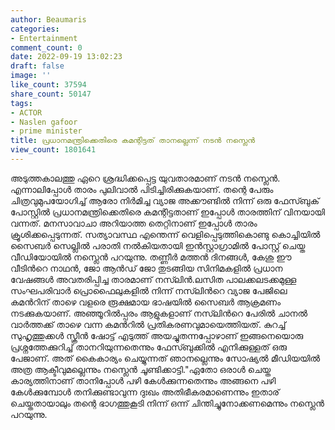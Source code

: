 ```yaml
---
author: Beaumaris
categories:
- Entertainment
comment_count: 0
date: 2022-09-19 13:02:23
draft: false
image: ''
like_count: 37594
share_count: 50147
tags:
- ACTOR
- Naslen gafoor
- prime minister
title: പ്രധാനമന്ത്രിക്കെതിരെ കമന്റിട്ടത് താനല്ലെന്ന് നടൻ നസ്ലെൻ
view_count: 1801641
---
```


അടുത്തകാലത്തു ഏറെ ശ്രദ്ധിക്കപ്പെട്ട യുവതാരമാണ് നടൻ നസ്ലെൻ. എന്നാലിപ്പോൾ താരം പുലിവാൽ പിടിച്ചിരിക്കുകയാണ്. തന്റെ പേരും ചിത്രവുമുപയോ​ഗിച്ച് ആരോ നിർമിച്ച വ്യാജ അക്കൗണ്ടിൽ നിന്ന് ഒരു ഫേസ്ബുക് പോസ്റ്റിൽ പ്രധാനമന്ത്രിക്കെതിരെ കമന്റിട്ടതാണ് ഇപ്പോൾ താരത്തിന് വിനയായി വന്നത്. മനസാവാചാ അറിയാത്ത തെറ്റിനാണ് ഇപ്പോൾ താരം ക്രൂശിക്കപ്പെടുന്നത്. സത്യാവസ്ഥ എന്തെന്ന് വെളിപ്പെടുത്തികൊണ്ടു കൊച്ചിയിൽ സൈബർ സെല്ലിൽ പരാതി നൽകിയതായി ഇൻസ്റ്റാ​ഗ്രാമിൽ പോസ്റ്റ് ചെയ്ത വീഡിയോയിൽ നസ്ലെൻ പറയുന്നു. തണ്ണീർ മത്തൻ ദിനങ്ങൾ, കേശു ഈ വീടിന്‍റെ നാഥൻ, ജോ ആൻഡ് ജോ തുടങ്ങിയ സിനിമകളിൽ പ്രധാന വേഷങ്ങള്‍ അവതരിപ്പിച്ച താരമാണ് നസ്‍ലിന്‍.ലസിത പാലക്കലടക്കമുള്ള സംഘപരിവാര്‍ പ്രൊഫൈലുകളില്‍ നിന്ന് നസ്‍ലിന്‍റെ വ്യാജ പേജിലെ കമന്‍റിന് താഴെ വളരെ രൂക്ഷമായ ഭാഷയില്‍ സൈബര്‍ ആക്രമണം നടക്കുകയാണ്. അഞ്ഞൂറില്‍പ്പരം ആളുകളാണ് നസ്‍ലിന്‍റെ പേരില്‍ ചാനൽ വാര്‍ത്തക്ക് താഴെ വന്ന കമന്‍റില്‍ പ്രതികരണവുമായെത്തിയത്. കുറച്ച് സുഹൃത്തുക്കൾ സ്ക്രീൻ ഷോട്ട് എടുത്ത് അയച്ചുതന്നപ്പോഴാണ് ഇങ്ങനെയൊരു പ്രശ്നത്തേക്കുറിച്ച് താനറിയുന്നതെന്നും ഫേസ്ബുക്കിൽ എനിക്കുള്ളത് ഒരു പേജാണ്. അത് കൈകാര്യം ചെയ്യുന്നത് ഞാനല്ലെന്നും സോഷ്യല്‍ മീഡിയയില്‍ അത്ര ആക്ടീവുമല്ലെന്നും നസ്ലെൻ ചൂണ്ടിക്കാട്ടി."ഏതോ ഒരാള്‍ ചെയ്ത കാര്യത്തിനാണ് താനിപ്പോള്‍ പഴി കേള്‍ക്കുന്നതെന്നും അങ്ങനെ പഴി കേള്‍ക്കുമ്പോള്‍ തനിക്കുണ്ടാവുന്ന ദുഃഖം അതിഭീകരമാണെന്നും ഇതാര് ചെയ്തതായാലും തന്റെ ഭാഗത്തുകൂടി നിന്ന് ഒന്ന് ചിന്തിച്ചുനോക്കണമെന്നും നസ്ലെന്‍ പറയുന്നു.